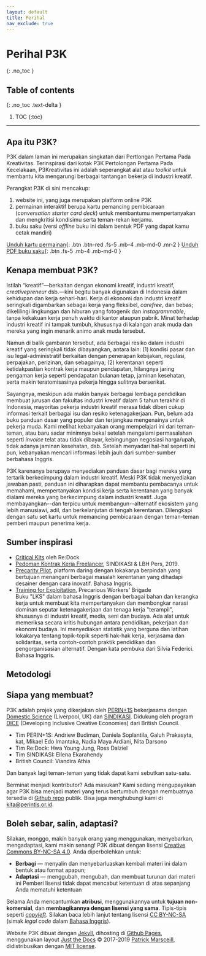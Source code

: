 ```yaml
---
layout: default
title: Perihal
nav_exclude: true
---
```


# Perihal P3K
{: .no_toc }

## Table of contents
{: .no_toc .text-delta }

1. TOC
{:toc}

---

## Apa itu P3K?

P3K dalam laman ini merupakan singkatan dari Pertlongan Pertama Pada Kreativitas. Terinspirasi dari kotak P3K Pertolongan Pertama Pada Kecelakaan, P3Kreativitas ini adalah seperangkat alat atau _toolkit_ untuk membantu kita  mengarungi berbagai tantangan bekerja di industri kreatif.

Perangkat P3K di sini mencakup:  
1. website ini, yang juga merupakan platform online P3K
1. permainan interaktif berupa kartu pemancing pembicaraan (_conversation starter card deck_) untuk membantumu mempertanyakan dan mengkritisi kondisimu serta teman-rekan kerjamu.
1. buku saku (versi _offline_ buku ini dalam bentuk PDF yang dapat kamu cetak mandiri)

[Unduh kartu permainan](#){: .btn .btn-red .fs-5 .mb-4 .mb-md-0 .mr-2 } [Unduh PDF buku saku](#){: .btn .fs-5 .mb-4 .mb-md-0 }

## Kenapa membuat P3K?

Istilah “kreatif”—berkaitan dengan ekonomi kreatif, industri kreatif, _creativepreneur_ dsb.—kini begitu banyak digunakan di Indonesia dalam kehidupan dan kerja sehari-hari. Kerja di ekonomi dan industri kreatif seringkali digambarkan sebagai kerja yang fleksibel, _carefree_, dan bebas; dikelilingi lingkungan dan hiburan yang fotogenik dan _instagrammable_, tanpa kekakuan kerja penuh waktu di kantor ataupun pabrik. Minat terhadap industri kreatif ini tampak tumbuh, khususnya di kalangan anak muda dan mereka yang ingin menarik animo anak muda tersebut.

Namun di balik gambaran tersebut, ada berbagai resiko dalam industri kreatif yang seringkali tidak dibayangkan, antara lain: (1) kondisi pasar dan isu legal-administratif berkaitan dengan penerapan kebijakan, regulasi, perpajakan, perizinan, dan sebagainya; (2) kerentanan seperti ketidakpastian kontrak kerja maupun pendapatan, hilangnya jaring pengaman kerja seperti pendapatan bulanan tetap, jaminan kesehatan, serta makin teratomisasinya pekerja hingga sulitnya berserikat.

Sayangnya, meskipun ada makin banyak berbagai lembaga pendidikan membuat jurusan dan fakultas industri kreatif dalam 5 tahun terakhir di Indonesia, mayoritas pekerja industri kreatif merasa tidak diberi cukup informasi terkait berbagai isu dan resiko ketenagakerjaan. Pun, belum ada buku panduan dasar yang populer dan terjangkau mengenainya untuk pekerja muda. Kami melihat kebanyakan orang mempelajari ini dari teman-teman, atau baru sadar minimnya bekal setelah mengalami permasalahan seperti _invoice_ telat atau tidak dibayar, kebingungan negosiasi harga/upah, tidak adanya jaminan kesehatan, dsb. Setelah menyadari hal-hal seperti ini pun, kebanyakan mencari informasi lebih jauh dari sumber-sumber berbahasa Inggris.

P3K karenanya berupaya menyediakan panduan dasar bagi mereka yang tertarik berkecimpung dalam industri kreatif. Meski P3K tidak menyediakan jawaban pasti, panduan ini diharapkan dapat membantu pembacanya untuk memahami, mempertanyakan kondisi kerja serta kerentanan yang banyak dialami mereka yang berkecimpung dalam industri kreatif. Juga membayangkan--dan terpicu untuk membangun--alternatif ekosistem yang lebih manusiawi, adil, dan berkelanjutan di tengah kerentanan. Dilengkapi dengan satu set kartu untuk memancing pembicaraan dengan teman-teman pemberi maupun penerima kerja.

## Sumber inspirasi

* [Critical Kits](http://criticalkits.re-dock.org/) oleh Re:Dock
* [Pedoman Kontrak Kerja Freelancer](http://sindikasi.org/unduh), SINDIKASI & LBH Pers, 2019.
* [Precarity Pilot](https://precaritypilot.net/), platform daring dengan lokakarya berpindah yang bertujuan menangani berbagai masalah kerentanan yang dihadapi desainer dengan cara inovatif. Bahasa Inggris.
* [Training for Exploitation](https://precariousworkersbrigade.tumblr.com/TrainingForExploitation), Precarious Workers' Brigade  
Buku "LKS" dalam bahasa Inggris dengan berbagai bahan dan kerangka kerja untuk membuat kita mempertanyakan dan membongkar narasi dominan seputar ketenagakerjaan dan tenaga kerja "terampil", khususnya di industri kreatif, media, seni dan budaya. Ada alat untuk memeriksa secara kritis hubungan antara pendidikan, pekerjaan dan ekonomi budaya. Ini menyediakan statistik yang berguna dan latihan lokakarya tentang topik-topik seperti hak-hak kerja, kerjasama dan solidaritas, serta contoh-contoh praktik pendidikan dan pengorganisasian alternatif. Dengan kata pembuka dari Silvia Federici. Bahasa Inggris.

## Metodologi





## Siapa yang membuat?

P3K adalah projek yang dikerjakan oleh [PERIN+1S](https://perintis.or.id) bekerjasama dengan [Domestic Science](https://domesticscience.org.uk/) (Liverpool, UK) dan [SINDIKASI](http://sindikasi.org/). Didukung oleh program [DICE](https://www.britishcouncil.org/programmes/dice/fund) (Developing Inclusive Creative Economies) dari British Council.

* Tim PERIN+1S: Andriew Budiman, Daniela Soplantila, Galuh Prakasyta, kat, Mikael Edo Imantaka, Nadia Maya Ardiani, Nita Darsono
* Tim Re:Dock: Hwa Young Jung, Ross Dalziel
* Tim SINDIKASI: Ellena Ekarahendy
* British Council: Viandira Athia

Dan banyak lagi teman-teman yang tidak dapat kami sebutkan satu-satu.

Berminat menjadi kontributor? Ada masukan? Kami sedang mengupayakan agar P3K bisa menjadi materi yang terus bertumbuh dengan membuatnya tersedia di [Github repo](https://github.com/PERINT1S/p3k/) publik. Bisa juga menghubungi kami di kita@perintis.or.id.

## Boleh sebar, salin, adaptasi?

Silakan, monggo, makin banyak orang yang menggunakan, menyebarkan, mengadaptasi, kami makin senang! P3K dibuat dengan lisensi [Creative Commons BY-NC-SA 4.0](https://creativecommons.org/licenses/by-nc-sa/4.0/). Anda diperbolehkan untuk:

* **Berbagi** — menyalin dan menyebarluaskan kembali materi ini dalam bentuk atau format apapun;
* **Adaptasi** — menggubah, mengubah, dan membuat turunan dari materi ini
Pemberi lisensi tidak dapat mencabut ketentuan di atas sepanjang Anda mematuhi ketentuan

Selama Anda mencantumkan **atribusi**, menggunakannya untuk **tujuan non-komersial**, dan **membagikannya dengan lisensi yang sama**. Tipis-tipis seperti [_copyleft_](https://www.copyleft.org/). Silakan baca lebih lanjut tentang lisensi [CC BY-NC-SA](https://creativecommons.org/licenses/by-nc-sa/4.0/deed.id) (simak _legal code_ dalam [Bahasa Inggris](https://creativecommons.org/licenses/by-nc-sa/4.0/legalcode)).

Website P3K dibuat dengan [Jekyll](https://jekyllrb.com/), dihosting di [Github Pages](https://pages.github.com/), menggunakan layout [Just the Docs](https://pmarsceill.github.io/just-the-docs/) &copy; 2017-2019 [Patrick Marsceill](http://patrickmarsceill.com), didistribusikan dengan [MIT license](https://github.com/pmarsceill/just-the-docs/tree/master/LICENSE.txt).
